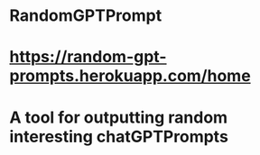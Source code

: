# RandomGPTPrompt

# https://random-gpt-prompts.herokuapp.com/home

# A tool for outputting random interesting chatGPTPrompts



